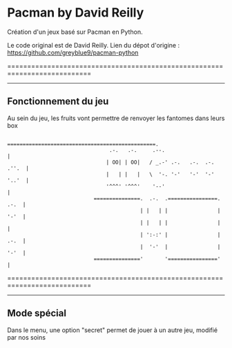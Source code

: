 Pacman by David Reilly
===========================================================================

Création d'un jeux basé sur Pacman en Python.

Le code original est de David Reilly.
Lien du dépot d'origine : https://github.com/greyblue9/pacman-python

===========================================================================

---------------------------------------------------------------------------
Fonctionnement du jeu
---------------------------------------------------------------------------

Au sein du jeu, les fruits vont permettre de renvoyer les fantomes dans leurs box

                                ================================================.
                                     .-.   .-.     .--.                         |
                                    | OO| | OO|   / _.-' .-.   .-.  .-.   .''.  |
                                    |   | |   |   \  '-. '-'   '-'  '-'   '..'  |
                                    '^^^' '^^^'    '--'                         |
                                ===============.  .-.  .================.  .-.  |
                                               | |   | |                |  '-'  |
                                               | |   | |                |       |
                                               | ':-:' |                |  .-.  |
                                               |  '-'  |                |  '-'  |
                                ==============='       '================'       |

===========================================================================

---------------------------------------------------------------------------
Mode spécial
---------------------------------------------------------------------------

Dans le menu, une option "secret" permet de jouer à un autre jeu, modifié par nos soins

